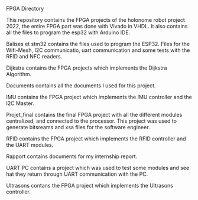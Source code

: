 FPGA Directory

This repository contains the FPGA projects of the holonome robot project 2022, the entire FPGA part was done with Vivado in VHDL. It also contains all the files to program the esp32 with Arduino IDE. 

Balises et stm32 contains the files used to program the ESP32. Files for the Wifi-Mesh, I2C communicatio, uart communication and some tests with the RFID and NFC readers.

Dijkstra contains the FPGA projects which implements the Dijkstra Algorithm. 

Documents contains all the documents I used for this project.

IMU contains the FPGA project which implements the IMU controller and the I2C Master. 

Projet_final contains the final FPGA project with all the different modules centralized, and connected to the processor. This project was used to generate bitsreams and xsa files for the software engineer. 

RFID contains the FPGA project which implements the RFID controller and the UART modules. 

Rapport contains documents for my internship report.

UART PC contains a project which was used to test some modules and see hat they return through  UART communication with the PC.

Ultrasons contans the FPGA project which implements the Ultrasons controller.
